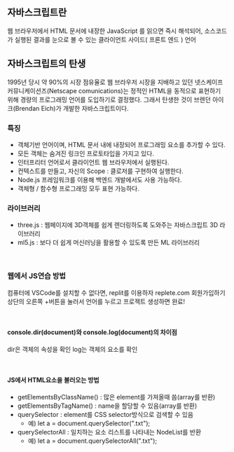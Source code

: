 ## 자바스크립트란
웹 브라우저에서 HTML 문서에 내장한 JavaScript 를 읽으면 즉시 해석되어, 소스코드가 실행된 결과를 눈으로 볼 수 있는 클라이언트 사이드( 프론트 엔드 ) 언어

## 자바스크립트의 탄생
1995년 당시 약 90%의 시장 점유율로 웹 브라우저 시장을 지배하고 있던 넷스케이프 커뮤니케이션즈(Netscape comunications)는 정적인 HTML을 동적으로 표현하기 위해 경량의 프로그래밍 언어를 도입하기로 결정했다. 그래서 탄생한 것이 브렌던 아이크(Brendan Eich)가 개발한 자바스크립트이다.

### 특징
- 객체기반 언어이며, HTML 문서 내에 내장되어 프로그래밍 요소를 추가할 수 있다.
- 모든 객체는 숨겨진 링크인 프로토타입을 가지고 있다.
- 인터프리터 언어로서 클라이언트 웹 브라우저에서 실행된다.
- 컨텍스트를 만들고, 자신의 Scope : 클로저를 구현하여 실행한다.
- Node.js 프레임워크를 이용해 백엔드 개발에서도 사용 가능하다.
- 객체형 / 함수형 프로그래밍 모두 표현 가능하다.

### 라이브러리
- three.js : 웹페이지에 3D객체를 쉽게 렌더링하도록 도와주는 자바스크립트 3D 라이브러리
- ml5.js : 보다 더 쉽게 머신러닝을 활용할 수 있도록 만든 ML 라이브러리

<br>

### 웹에서 JS연습 방법
컴퓨터에 VSCode를 설치할 수 없다면, replit를 이용하자
replete.com
회원가입하기
상단의 오른쪽 +버튼을 눌러서 언어를 누르고 프로젝트 생성하면 완료!

<br>

#### console.dir(document)와 console.log(document)의 차이점
dir은 객체의 속성을 확인
log는 객체의 요소를 확인

<br>

#### JS에서 HTML요소을 불러오는 방법
- getElementsByClassName() : 많은 element를 가져올때 씀(array를 반환)
- getElementsByTagName() : name을 할당할 수 있음(array를 반환)
- querySelector : element를 CSS selector방식으로 검색할 수 있음 
    - 예) let a = document.querySelector(".txt");
- querySelectorAll : 일치하는 요소 리스트를 나타내는 NodeList를 반환
    - 예) let a = document.querySelectorAll(".txt");